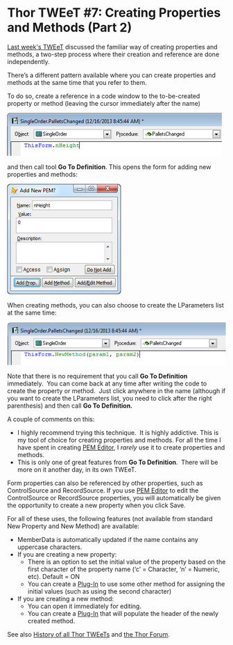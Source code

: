﻿Thor TWEeT #7: Creating Properties and Methods (Part 2)
===

[Last week's TWEeT](Tweet_06.md) discussed the familiar way of creating properties and methods, a two-step process where their creation and reference are done independently.

There’s a different pattern available where you can create properties and methods at the same time that you refer to them.

To do so, create a reference in a code window to the to-be-created property or method (leaving the cursor immediately after the name)

![](Images/Tweet7a.png)

and then call tool **Go To Definition**. This opens the form for adding new properties and methods:

![](Images/Tweet7b.png)

When creating methods, you can also choose to create the LParameters list at the same time:

![](Images/Tweet7c.png)

Note that there is no requirement that you call **Go To Definition** immediately.  You can come back at any time after writing the code to create the property or method.  Just click anywhere in the name (although if you want to create the LParameters list, you need to click after the right parenthesis) and then call **Go To Definition.**

A couple of comments on this:

*   I highly recommend trying this technique.  It is highly addictive. This is my tool of choice for creating properties and methods. For all the time I have spent in creating [PEM Editor](https://github.com/VFPX/PEMEditor), I *rarely* use it to create properties and methods.
*   This is only one of great features from **Go To Definition**.  There will be more on it another day, in its own TWEeT.

Form properties can also be referenced by other properties, such as ControlSource and RecordSource. If you use [PEM Editor](https://github.com/VFPX/PEMEditor) to edit the ControlSource or RecordSource properties, you will automatically be given the opportunity to create a new property when you click Save.

For all of these uses, the following features (not available from standard New Property and New Method) are available:

*   MemberData is automatically updated if the name contains any uppercase characters.
*   If you are creating a new property:
    *   There is an option to set the initial value of the property based on the first character of the property name (‘c’ = Character, ‘n’ = Numeric, etc). Default = ON
    *   You can create a [Plug-In](Thor_add_plugins.md) to use some other method for assigning the initial values (such as using the second character)
*   If you are creating a new method:
    *   You can open it immediately for editing.
    *   You can create a [Plug-In](Thor_add_plugins.md) that will populate the header of the newly created method. 

See also [History of all Thor TWEeTs](TWEeTs.md) and [the Thor Forum](https://groups.google.com/forum/?fromgroups#!forum/FoxProThor).

